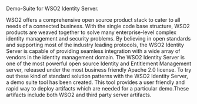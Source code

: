 Demo-Suite for WSO2 Identity Server.

WSO2 offers a comprehensive open source product stack to cater to all needs of a connected business. With the single code base structure, WSO2 products are weaved together to solve many enterprise-level complex identity management and security problems. By believing in open standards and supporting most of the industry leading protocols, the WSO2 Identity Server is capable of providing seamless integration with a wide array of vendors in the identity management domain. The WSO2 Identity Server is one of the most powerful open source Identity and Entitlement Management server, released under the most business friendly Apache 2.0 license.
To try out these kind of standard solution patterns with the WSO2 Identity Server, a demo suite tool has been created. This tool provides a user friendly and rapid way to deploy artifacts which are needed for a particular demo.These artifacts include both WSO2 and third party server artifacts.
